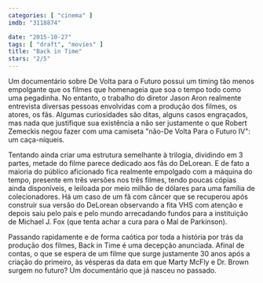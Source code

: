 ```yaml
---
categories: [ "cinema" ]
imdb: "3118874"

date: "2015-10-27"
tags: [ "draft", "movies" ]
title: "Back in Time"
stars: "2/5"
---
```

Um documentário sobre De Volta para o Futuro possui um timing tão menos empolgante que os filmes que homenageia que soa o tempo todo como uma pegadinha. No entanto, o trabalho do diretor Jason Aron realmente entrevista diversas pessoas envolvidas com a produção dos filmes, os atores, os fãs. Algumas curiosidades são ditas, alguns casos engraçados, mas nada que justifique sua existência a não ser justamente o que Robert Zemeckis negou fazer com uma camiseta "não-De Volta Para o Futuro IV": um caça-níqueis.

Tentando ainda criar uma estrutura semelhante à trilogia, dividindo em 3 partes, metade do filme parece dedicado aos fãs do DeLorean. E de fato a maioria do público aficionado fica realmente empolgado com a máquina do tempo, presente em três versões nos três filmes, tendo poucas cópias ainda disponíveis, e leiloada por meio milhão de dólares para uma família de colecionadores. Há um caso de um fã com câncer que se recuperou após construir sua versão do DeLorean observando a fita VHS com atenção e depois saiu pelo país e pelo mundo arrecadando fundos para a instituição de Michael J. Fox (que tenta achar a cura para o Mal de Parkinson).

Passando rapidamente e de forma caótica por toda a história por trás da produção dos filmes, Back in Time é uma decepção anunciada. Afinal de contas, o que se espera de um filme que surge justamente 30 anos após a criação do primeiro, às vésperas da data em que Marty McFly e Dr. Brown surgem no futuro? Um documentário que já nasceu no passado.

